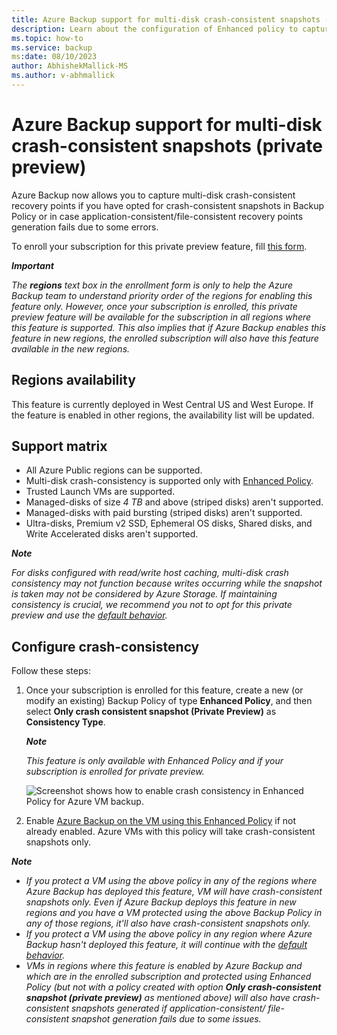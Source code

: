 ```yaml
---
title: Azure Backup support for multi-disk crash-consistent snapshots (private preview)
description: Learn about the configuration of Enhanced policy to capture multi-disk crash-consistent recovery points.
ms.topic: how-to
ms.service: backup
ms:date: 08/10/2023
author: AbhishekMallick-MS
ms.author: v-abhmallick
---
```


# Azure Backup support for multi-disk crash-consistent snapshots (private preview)

Azure Backup now allows you to capture multi-disk crash-consistent recovery points if you have opted for crash-consistent snapshots in Backup Policy or in case application-consistent/file-consistent recovery points generation fails due to some errors.  

To enroll your subscription for this private preview feature, fill [this form](https://aka.ms/AzureBackupSupportForMultiDiskCrashConsistencyForm).

***Important***

*The **regions** text box in the enrollment form is only to help the Azure Backup team to understand priority order of the regions for enabling this feature only. However, once your subscription is enrolled, this private preview feature will be available for the subscription in all regions where this feature is supported. This also implies that if Azure Backup enables this feature in new regions, the enrolled subscription will also have this feature available in the new regions.*

## Regions availability

This feature is currently deployed in West Central US and West Europe. If the feature is enabled in other regions, the availability list will be updated.

## Support matrix 

- All Azure Public regions can be supported.
- Multi-disk crash-consistency is supported only with [Enhanced Policy](https://nam06.safelinks.protection.outlook.com/?url=https%3A%2F%2Flearn.microsoft.com%2Fen-us%2Fazure%2Fbackup%2Fbackup-azure-vms-enhanced-policy%3Ftabs%3Dazure-portal&data=05%7C01%7Cshsangal%40microsoft.com%7Cf79ec5af57d347ad240608db9402d03c%7C72f988bf86f141af91ab2d7cd011db47%7C1%7C0%7C638266512130715342%7CUnknown%7CTWFpbGZsb3d8eyJWIjoiMC4wLjAwMDAiLCJQIjoiV2luMzIiLCJBTiI6Ik1haWwiLCJXVCI6Mn0%3D%7C3000%7C%7C%7C&sdata=Hqy9bGGKCZayuTLWiqh2nMAR6vFr6G1a2V8tOZ%2FVsxc%3D&reserved=0). 
- Trusted Launch VMs are supported.
- Managed-disks of size *4 TB* and above (striped disks) aren't supported.
- Managed-disks with paid bursting (striped disks) aren't supported.
- Ultra-disks, Premium v2 SSD, Ephemeral OS disks, Shared disks, and Write Accelerated disks aren't supported.


***Note***

*For disks configured with read/write host caching, multi-disk crash consistency may not function because writes occurring while the snapshot is taken may not be considered by Azure Storage. If maintaining consistency is crucial, we recommend you not to opt for this private preview and use the [default behavior](https://learn.microsoft.com/en-us/azure/backup/backup-azure-vms-introduction#snapshot-consistency).*

## Configure crash-consistency

Follow these steps:

1. Once your subscription is enrolled for this feature, create a new (or modify an existing) Backup Policy of type **Enhanced Policy**, and then select **Only crash consistent snapshot (Private Preview)** as **Consistency Type**.

   ***Note***

   *This feature is only available with Enhanced Policy and if your subscription is enrolled for private preview.*

   ![Screenshot shows how to enable crash consistency in Enhanced Policy for Azure VM backup.](https://github.com/MicrosoftDocs/azure-backup-multi-disk-crash-consistent-snapshots-private-preview/blob/main/articles/media/enable-crash-consistency-in-enhanced-policy.png)

2. Enable [Azure Backup on the VM using this Enhanced Policy](https://learn.microsoft.com/en-us/azure/backup/backup-azure-vms-enhanced-policy?tabs=azure-portal) if not already enabled. Azure VMs with this policy will take crash-consistent snapshots only.

***Note***

- *If you protect a VM using the above policy in any of the regions where Azure Backup has deployed this feature, VM will have crash-consistent snapshots only. Even if Azure Backup deploys this feature in new regions and you have a VM protected using the above Backup Policy in any of those regions, it'll also have crash-consistent snapshots only.*
- *If you protect a VM using the above policy in any region where Azure Backup hasn't deployed this feature, it will continue with the [default behavior](https://learn.microsoft.com/en-us/azure/backup/backup-azure-vms-introduction#snapshot-consistency).*
- *VMs in regions where this feature is enabled by Azure Backup and which are in the enrolled subscription and protected using Enhanced Policy (but not with a policy created with option ***Only crash-consistent snapshot (private preview)*** as mentioned above) will also have crash-consistent snapshots generated if application-consistent/ file-consistent snapshot generation fails due to some issues.*

